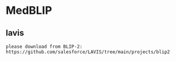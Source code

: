 # MedBLIP


## lavis
```
please download from BLIP-2: https://github.com/salesforce/LAVIS/tree/main/projects/blip2
```

